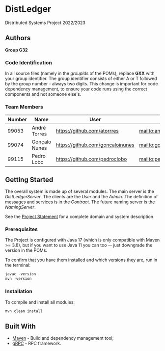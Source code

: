 # DistLedger

Distributed Systems Project 2022/2023

## Authors

**Group G32**

### Code Identification

In all source files (namely in the *groupId*s of the POMs), replace __GXX__ with your group identifier. The group
identifier consists of either A or T followed by the group number - always two digits. This change is important for 
code dependency management, to ensure your code runs using the correct components and not someone else's.

### Team Members

| Number | Name          | User                               | Email                                     |
|--------|---------------|------------------------------------|-------------------------------------------|
| 99053  | André Torres  | <https://github.com/atorrres>      | <mailto:andre.torres@tecnico.ulisboa.pt>  |
| 99074  | Gonçalo Nunes | <https://github.com/goncaloinunes> | <mailto:goncaloinunes@tecnico.ulisboa.pt> |
| 99115  | Pedro Lobo    | <https://github.com/pedroclobo>    | <mailto:pedro.lobo@tecnico.ulisboa.pt>    |

## Getting Started

The overall system is made up of several modules. The main server is the _DistLedgerServer_. The clients are the _User_ 
and the _Admin_. The definition of messages and services is in the _Contract_. The future naming server
is the _NamingServer_.

See the [Project Statement](https://github.com/tecnico-distsys/DistLedger) for a complete domain and system description.

### Prerequisites

The Project is configured with Java 17 (which is only compatible with Maven >= 3.8), but if you want to use Java 11 you
can too -- just downgrade the version in the POMs.

To confirm that you have them installed and which versions they are, run in the terminal:

```s
javac -version
mvn -version
```

### Installation

To compile and install all modules:

```s
mvn clean install
```

## Built With

* [Maven](https://maven.apache.org/) - Build and dependency management tool;
* [gRPC](https://grpc.io/) - RPC framework.
